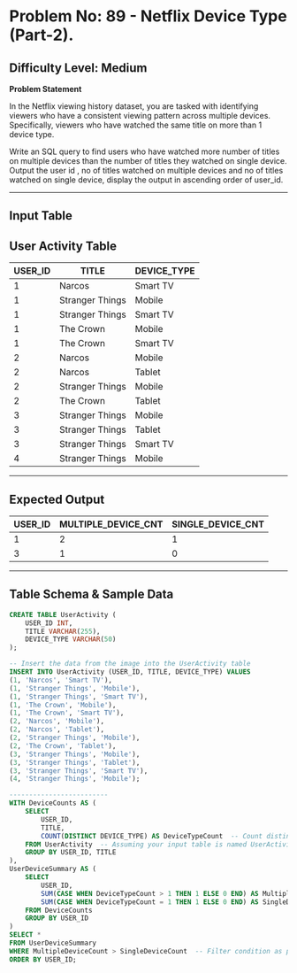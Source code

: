 # **Problem No: 89 - Netflix Device Type (Part-2).**
## **Difficulty Level:** **Medium**  

**Problem Statement**  

In the Netflix viewing history dataset, you are tasked with identifying viewers who have a consistent viewing pattern across multiple devices. Specifically, viewers who have watched the same title on more than 1 device type.
 
Write an SQL query to find users who have watched more number of titles on multiple devices than the number of titles they watched on single device. Output the user id , no of titles watched on multiple devices and no of titles watched on single device, display the output in ascending order of user_id.

---
## **Input Table**
## User Activity Table

| USER_ID | TITLE             | DEVICE_TYPE |
|---------|-------------------|-------------|
| 1       | Narcos            | Smart TV    |
| 1       | Stranger Things   | Mobile      |
| 1       | Stranger Things   | Smart TV    |
| 1       | The Crown         | Mobile      |
| 1       | The Crown         | Smart TV    |
| 2       | Narcos            | Mobile      |
| 2       | Narcos            | Tablet      |
| 2       | Stranger Things   | Mobile      |
| 2       | The Crown         | Tablet      |
| 3       | Stranger Things   | Mobile      |
| 3       | Stranger Things   | Tablet      |
| 3       | Stranger Things   | Smart TV    |
| 4       | Stranger Things   | Mobile      |
------------------------------------------------------

## **Expected Output**  

| USER_ID | MULTIPLE_DEVICE_CNT | SINGLE_DEVICE_CNT |
|---------|--------------------|------------------- |
| 1       | 2                  | 1                  |
| 3       | 1                  | 0                  |
--------------------------------------------------------


## **Table Schema & Sample Data**  

```sql
CREATE TABLE UserActivity (
    USER_ID INT,
    TITLE VARCHAR(255),
    DEVICE_TYPE VARCHAR(50)
);

-- Insert the data from the image into the UserActivity table
INSERT INTO UserActivity (USER_ID, TITLE, DEVICE_TYPE) VALUES
(1, 'Narcos', 'Smart TV'),
(1, 'Stranger Things', 'Mobile'),
(1, 'Stranger Things', 'Smart TV'),
(1, 'The Crown', 'Mobile'),
(1, 'The Crown', 'Smart TV'),
(2, 'Narcos', 'Mobile'),
(2, 'Narcos', 'Tablet'),
(2, 'Stranger Things', 'Mobile'),
(2, 'The Crown', 'Tablet'),
(3, 'Stranger Things', 'Mobile'),
(3, 'Stranger Things', 'Tablet'),
(3, 'Stranger Things', 'Smart TV'),
(4, 'Stranger Things', 'Mobile');

-------------------------
WITH DeviceCounts AS (
    SELECT 
        USER_ID,
        TITLE,
        COUNT(DISTINCT DEVICE_TYPE) AS DeviceTypeCount  -- Count distinct device types for each title
    FROM UserActivity  -- Assuming your input table is named UserActivity
    GROUP BY USER_ID, TITLE
),
UserDeviceSummary AS (
    SELECT 
        USER_ID,
        SUM(CASE WHEN DeviceTypeCount > 1 THEN 1 ELSE 0 END) AS MultipleDeviceCount,
        SUM(CASE WHEN DeviceTypeCount = 1 THEN 1 ELSE 0 END) AS SingleDeviceCount
    FROM DeviceCounts
    GROUP BY USER_ID
)
SELECT *
FROM UserDeviceSummary
WHERE MultipleDeviceCount > SingleDeviceCount  -- Filter condition as per your requirement
ORDER BY USER_ID;
